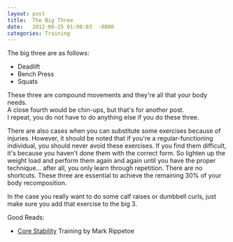 ```yaml
---
layout: post
title:  The Big Three
date:   2012-06-25 01:08:03  -0800
categories: Training
---
```



The big three are as follows:

* Deadlift
* Bench Press
* Squats

These three are compound movements and they're all that your body needs.  
A close fourth would be chin-ups, but that's for another post.  
I repeat, you do not have to do anything else if you do these three.

There are also cases when you can substitute some exercises because of injuries.  However, it should be noted that if you're a regular-functioning individual, you should never avoid these exercises.  If you find them difficult, it's because you haven't done them with the correct form.  So lighten up the weight load and perform them again and again until you have the proper technique... after all, you only learn through repetition.  There are no shortcuts.  These three are essential to achieve the remaining 30% of your body recomposition.

In the case you really want to do some calf raises or dumbbell curls, just make sure you add that exercise to the big 3.


Good Reads:

* [Core Stability](/assets/core_stability_rippetoe.pdf) Training by Mark Rippetoe
